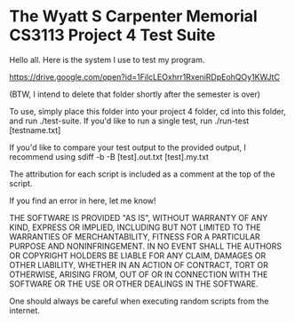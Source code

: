 # The Wyatt S Carpenter Memorial CS3113 Project 4 Test Suite

Hello all. Here is the system I use to test my program.

https://drive.google.com/open?id=1FilcLEOxhrr1RxeniRDpEohQOy1KWJtC

(BTW, I intend to delete that folder shortly after the semester is over)

To use, simply place this folder into your project 4 folder, cd into this folder, and run ./test-suite. If you'd like to run a single test, run ./run-test [testname.txt]

If you'd like to compare your test output to the provided output, I recommend using sdiff -b -B [test].out.txt [test].my.txt

The attribution for each script is included as a comment at the top of the script.

If you find an error in here, let me know!

THE SOFTWARE IS PROVIDED "AS IS", WITHOUT WARRANTY OF ANY KIND, EXPRESS OR IMPLIED, INCLUDING BUT NOT LIMITED TO THE WARRANTIES OF MERCHANTABILITY, FITNESS FOR A PARTICULAR PURPOSE AND NONINFRINGEMENT. IN NO EVENT SHALL THE AUTHORS OR COPYRIGHT HOLDERS BE LIABLE FOR ANY CLAIM, DAMAGES OR OTHER LIABILITY, WHETHER IN AN ACTION OF CONTRACT, TORT OR OTHERWISE, ARISING FROM, OUT OF OR IN CONNECTION WITH THE SOFTWARE OR THE USE OR OTHER DEALINGS IN THE SOFTWARE.

One should always be careful when executing random scripts from the internet.